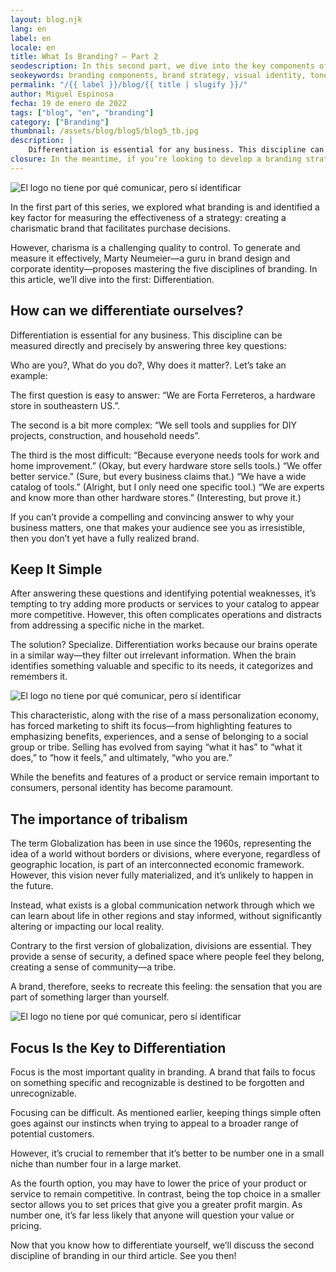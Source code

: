 ```yaml
---
layout: blog.njk
lang: en
label: en
locale: en
title: What Is Branding? – Part 2
seodescription: In this second part, we dive into the key components of branding. Strategy, identity, brand personality, tone of voice, and customer experience. Learn how to build a consistent and meaningful brand.
seokeywords: branding components, brand strategy, visual identity, tone of voice, brand personality, brand experience, branding guide, marker, mexico
permalink: "/{{ label }}/blog/{{ title | slugify }}/"
author: Miguel Espinosa
fecha: 19 de enero de 2022
tags: ["blog", "en", "branding"]
category: ["Branding"]
thumbnail: /assets/blog/blog5/blog5_tb.jpg
description: |
    Differentiation is essential for any business. This discipline can be measured directly and precisely by answering three key questions: Who are you?, What do you do?, Why does it matter? The first question is easy to answer.
closure: In the meantime, if you’re looking to develop a branding strategy for your business, contact us—we specialize in branding and brand management.
---
```


![El logo no tiene por qué comunicar, pero sí identificar](/assets/blog/blog5/blog5a.jpg)

In the first part of this series, we explored what branding is and identified a key factor for measuring the effectiveness of a strategy: creating a charismatic brand that facilitates purchase decisions.

However, charisma is a challenging quality to control. To generate and measure it effectively, Marty Neumeier—a guru in brand design and corporate identity—proposes mastering the five disciplines of branding. In this article, we’ll dive into the first: Differentiation.

## How can we differentiate ourselves?

Differentiation is essential for any business. This discipline can be measured directly and precisely by answering three key questions:

Who are you?, What do you do?, Why does it matter?. Let’s take an example:

The first question is easy to answer: “We are Forta Ferreteros, a hardware store in southeastern US.”.

The second is a bit more complex: “We sell tools and supplies for DIY projects, construction, and household needs”.

The third is the most difficult: “Because everyone needs tools for work and home improvement.” (Okay, but every hardware store sells tools.) “We offer better service.” (Sure, but every business claims that.) “We have a wide catalog of tools.” (Alright, but I only need one specific tool.) “We are experts and know more than other hardware stores.” (Interesting, but prove it.)

If you can’t provide a compelling and convincing answer to why your business matters, one that makes your audience see you as irresistible, then you don’t yet have a fully realized brand.

## Keep It Simple

After answering these questions and identifying potential weaknesses, it’s tempting to try adding more products or services to your catalog to appear more competitive. However, this often complicates operations and distracts from addressing a specific niche in the market.

The solution? Specialize. Differentiation works because our brains operate in a similar way—they filter out irrelevant information. When the brain identifies something valuable and specific to its needs, it categorizes and remembers it.

![El logo no tiene por qué comunicar, pero sí identificar](/assets/blog/blog5/blog5b.jpg)

This characteristic, along with the rise of a mass personalization economy, has forced marketing to shift its focus—from highlighting features to emphasizing benefits, experiences, and a sense of belonging to a social group or tribe. Selling has evolved from saying “what it has” to “what it does,” to “how it feels,” and ultimately, “who you are.”

While the benefits and features of a product or service remain important to consumers, personal identity has become paramount.

## The importance of tribalism

The term Globalization has been in use since the 1960s, representing the idea of a world without borders or divisions, where everyone, regardless of geographic location, is part of an interconnected economic framework. However, this vision never fully materialized, and it’s unlikely to happen in the future.

Instead, what exists is a global communication network through which we can learn about life in other regions and stay informed, without significantly altering or impacting our local reality.

Contrary to the first version of globalization, divisions are essential. They provide a sense of security, a defined space where people feel they belong, creating a sense of community—a tribe.

A brand, therefore, seeks to recreate this feeling: the sensation that you are part of something larger than yourself.

![El logo no tiene por qué comunicar, pero sí identificar](/assets/blog/blog5/blog5c.jpg)

## Focus Is the Key to Differentiation

Focus is the most important quality in branding. A brand that fails to focus on something specific and recognizable is destined to be forgotten and unrecognizable.

Focusing can be difficult. As mentioned earlier, keeping things simple often goes against our instincts when trying to appeal to a broader range of potential customers.

However, it’s crucial to remember that it’s better to be number one in a small niche than number four in a large market.

As the fourth option, you may have to lower the price of your product or service to remain competitive. In contrast, being the top choice in a smaller sector allows you to set prices that give you a greater profit margin. As number one, it’s far less likely that anyone will question your value or pricing.

Now that you know how to differentiate yourself, we’ll discuss the second discipline of branding in our third article. See you then!